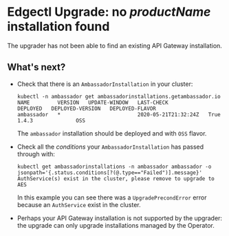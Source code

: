 # Edgectl Upgrade: no $productName$ installation found

The upgrader has not been able to find an existing API Gateway installation.

## What's next?

* Check that there is an `AmbassadorInstallation` in your cluster:
  ```
  kubectl -n ambassador get ambassadorinstallations.getambassador.io
  NAME         VERSION   UPDATE-WINDOW   LAST-CHECK             DEPLOYED   DEPLOYED-VERSION   DEPLOYED-FLAVOR
  ambassador   *                         2020-05-21T21:32:24Z   True       1.4.3              OSS
  ```
  The `ambassador` installation should be deployed and with `OSS` flavor.

* Check all the _conditions_ your `AmbassadorInstallation` has passed through with:
  ```
  kubectl get ambassadorinstallations -n ambassador ambassador -o jsonpath='{.status.conditions[?(@.type=="Failed")].message}'
  AuthService(s) exist in the cluster, please remove to upgrade to AES
  ```
  In this example you can see there was a `UpgradePrecondError` error because an `AuthService`
  exist in the cluster.

* Perhaps your API Gateway installation is not supported by the upgrader: the upgrade can only
  upgrade installations managed by the Operator.
